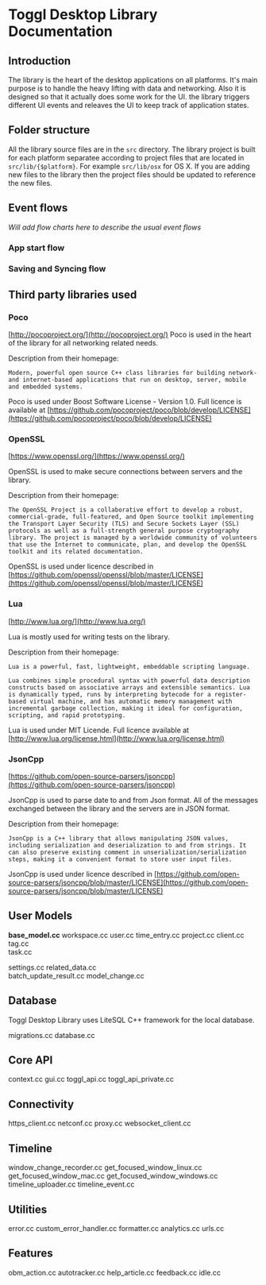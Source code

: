 
# Toggl Desktop Library Documentation

## Introduction

The library is the heart of the desktop applications on all platforms. It's main purpose is to handle the heavy lifting with data and networking. Also it is designed so that it actually does some work for the UI. the library triggers different UI events and releaves the UI to keep track of application states.

## Folder structure

All the library source files are in the `src` directory. The library project is built for each platform separatee according to project files that are located in `src/lib/{$platform}`. For example `src/lib/osx` for OS X. If you are adding new files to the library then the project files should be updated to reference the new files.

## Event flows

_Will add flow charts here to describe the usual event flows_

### App start flow

### Saving and Syncing flow

## Third party libraries used

### Poco

[http://pocoproject.org/](http://pocoproject.org/)
Poco is used in the heart of the library for all networking related needs. 


Description from their homepage:
```
Modern, powerful open source C++ class libraries for building network- and internet-based applications that run on desktop, server, mobile and embedded systems.
```

Poco is used under Boost Software License - Version 1.0. Full licence is available at [https://github.com/pocoproject/poco/blob/develop/LICENSE](https://github.com/pocoproject/poco/blob/develop/LICENSE)

### OpenSSL

[https://www.openssl.org/](https://www.openssl.org/)

OpenSSL is used to make secure connections between servers and the library.

Description from their homepage:
```
The OpenSSL Project is a collaborative effort to develop a robust, commercial-grade, full-featured, and Open Source toolkit implementing the Transport Layer Security (TLS) and Secure Sockets Layer (SSL) protocols as well as a full-strength general purpose cryptography library. The project is managed by a worldwide community of volunteers that use the Internet to communicate, plan, and develop the OpenSSL toolkit and its related documentation.
```

OpenSSL is used under licence described in [https://github.com/openssl/openssl/blob/master/LICENSE](https://github.com/openssl/openssl/blob/master/LICENSE)


### Lua

[http://www.lua.org/](http://www.lua.org/)

Lua is mostly used for writing tests on the library.

Description from their homepage:
```
Lua is a powerful, fast, lightweight, embeddable scripting language.

Lua combines simple procedural syntax with powerful data description constructs based on associative arrays and extensible semantics. Lua is dynamically typed, runs by interpreting bytecode for a register-based virtual machine, and has automatic memory management with incremental garbage collection, making it ideal for configuration, scripting, and rapid prototyping.
```

Lua is used under MIT Licende. Full licence available at [http://www.lua.org/license.html](http://www.lua.org/license.html)

### JsonCpp

[https://github.com/open-source-parsers/jsoncpp](https://github.com/open-source-parsers/jsoncpp)

JsonCpp is used to parse date to and from Json format. All of the messages exchanged between the library and the servers are in JSON format.

Description from their homepage:
```
JsonCpp is a C++ library that allows manipulating JSON values, including serialization and deserialization to and from strings. It can also preserve existing comment in unserialization/serialization steps, making it a convenient format to store user input files.
```

JsonCpp is used under licence described in [https://github.com/open-source-parsers/jsoncpp/blob/master/LICENSE](https://github.com/open-source-parsers/jsoncpp/blob/master/LICENSE)


## User Models
**base_model.cc**
workspace.cc
user.cc
time_entry.cc
project.cc
client.cc
tag.cc    
task.cc       

settings.cc
related_data.cc   
batch_update_result.cc
model_change.cc

## Database

Toggl Desktop Library uses LiteSQL C++ framework for the local database.

migrations.cc
database.cc

## Core API

context.cc
gui.cc
toggl_api.cc
toggl_api_private.cc

## Connectivity

https_client.cc
netconf.cc
proxy.cc
websocket_client.cc

## Timeline 

window_change_recorder.cc
get_focused_window_linux.cc
get_focused_window_mac.cc
get_focused_window_windows.cc
timeline_uploader.cc
timeline_event.cc

## Utilities

error.cc
custom_error_handler.cc
formatter.cc
analytics.cc
urls.cc

## Features

obm_action.cc
autotracker.cc
help_article.cc
feedback.cc
idle.cc



                

   
